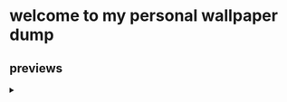 
# welcome to my personal wallpaper dump

## previews

<details>
<summary></summary>


## art
![forest-greeeen](./art/forest-greeeen.jpg)<br>
![forest-painted](./art/forest-painted.png)<br>
![house-plains](./art/house-plains.jpg)<br>
![house-forest](./art/house-forest.jpg)<br>
![lake-purple](./art/lake-purple.jpg)<br>
![mountain-nearcity](./art/mountain-nearcity.png)<br>
![mountain](./art/mountain.png)<br>
![mountan-orange](./art/mountan-orange.png)<br>
![orange-clouds-swirl](./art/orange-clouds-swirl.jpg)<br>
![orange-somthing](./art/orange-somthing.png)<br>
![town-shootingstar](./art/town-shootingstar.png)<br>
![village_mountains](./art/village_mountains.jpg)<br>
![city-pastel](./art/city-pastel.jpg)<br>
![DUCC](./art/DUCC.jpg)<br>
![man_in_sky](./art/man_in_sky.jpg)<br>
![whale](./art/whale.jpg)<br>
![whale_cloud](./art/whale_cloud.jpg)<br>
![water_house](./art/water_house.jpg)<br>
![samurai](./art/samurai.jpg)<br>
![night_forest](./art/night_forest.jpg)<br>
![fox](./art/fox.jpg)<br>
![clouds](./art/clouds.jpg)<br>
![aenami_orange](./art/aenami_orange.jpg)<br>
![320369a232abb8881c410a9500aee346](./art/320369a232abb8881c410a9500aee346.jpg)<br>
![city-scape](./art/city-scape.png)<br>
![clement-tingry-clement-tingry-valorant-bridgeshot](./art/clement-tingry-clement-tingry-valorant-bridgeshot.jpg)<br>
![k0yuesbe76p81](./art/k0yuesbe76p81.jpg)<br>
![lantern](./art/lantern.png)<br>
![matchmaking-valorant](./art/matchmaking-valorant.jpg)<br>
![neon-shacks-tn](./art/neon-shacks-tn.png)<br>
![street-tn](./art/street-tn.png)<br>
![valorant-patcah-2.11-release](./art/valorant-patcah-2.11-release.jpg)<br>
![unknown-4](./art/unknown-4.png)<br>
![valorant-breeze-2](./art/valorant-breeze-2.jpg)<br>
![4208123](./art/4208123.jpg)<br>
![refuge_extended](./art/refuge_extended.png)<br>
![2e098012-min](./art/2e098012-min.png)<br>
![180-1806618_anime-landscape-scenery-clouds-stars-buildings-anime-landscape](./art/180-1806618_anime-landscape-scenery-clouds-stars-buildings-anime-landscape.jpg)<br>
![878DCD71-E2E9-481C-9DE0-2EC46D950AB6](./art/878DCD71-E2E9-481C-9DE0-2EC46D950AB6.jpg)<br>
![635988](./art/635988.png)<br>
![20220519_140541](./art/20220519_140541.jpg)<br>
![88362193_p0_master1200](./art/88362193_p0_master1200.jpg)<br>
![alena-aenami-endless-1k](./art/alena-aenami-endless-1k.jpg)<br>
![window_water](./art/window_water.jpg)<br>
![sparkle_sand](./art/sparkle_sand.jpg)<br>
![sky](./art/sky.jpg)<br>
![railway](./art/railway.jpg)<br>
![purple_bicycle](./art/purple_bicycle.jpg)<br>
![boat_on_clouds](./art/boat_on_clouds.jpg)<br>
![indoor_garden](./art/indoor_garden.jpg)<br>
![arch00](./art/arch00.png)<br>
![arch01](./art/arch01.png)<br>
![arch04](./art/arch04.png)<br>
![BG_Mammoth](./art/BG_Mammoth.jpg)<br>
![AsianPond](./art/AsianPond.jpg)<br>
![b88b0e4211bf0016](./art/b88b0e4211bf0016.png)<br>
![bench](./art/bench.png)<br>
![c4db1e3433e0bf2b](./art/c4db1e3433e0bf2b.jpg)<br>
![FlyingIslands](./art/FlyingIslands.jpg)<br>
![pixel-art-4-192010801](./art/pixel-art-4-192010801.png)<br>
![PokePattern](./art/PokePattern.png)<br>
![RDT_20220326_1333513591715931821775237](./art/RDT_20220326_1333513591715931821775237.png)<br>
![red_sea_wallpaper](./art/red_sea_wallpaper.jpg)<br>
![sky-city-scenery-horizon-landscape-anime-4k-wallpaper-5120x2160](./art/sky-city-scenery-horizon-landscape-anime-4k-wallpaper-5120x2160.jpg)<br>
![tall-palm-trees-under-purple-sky](./art/tall-palm-trees-under-purple-sky.jpg)<br>
![the-frontier-a-painting-by-me-19201200](./art/the-frontier-a-painting-by-me-19201200.jpg)<br>
![wallpaperbetter.com_1920x1080](./art/wallpaperbetter.com_1920x1080.jpg)<br>
![wp5864568-pastel-sky-wallpapers](./art/wp5864568-pastel-sky-wallpapers.jpg)<br>
![wp8629994](./art/wp8629994.png)<br>
![z0151aobhth61](./art/z0151aobhth61.jpg)<br>


## abstract
![abstract-magic-spiral-cropped](./abstract/abstract-magic-spiral-cropped.jpg)<br>
![bg](./abstract/bg.png)<br>
![desert-red-sky](./abstract/desert-red-sky.png)<br>
![qvidibf92gx81](./abstract/qvidibf92gx81.png)<br>
![unknown-8](./abstract/unknown-8.jpg)<br>
![yr0hnkoeccv81](./abstract/yr0hnkoeccv81.png)<br>
![wallpaper](./abstract/wallpaper.png)<br>


## irl
![evening-sky](./irl/evening-sky.png)<br>
![flowers](./irl/flowers.png)<br>
![yosemite](./irl/yosemite.png)<br>
![black-pendent-lamps](./irl/black-pendent-lamps.jpg)<br>
![catalina](./irl/catalina.jpg)<br>
![city](./irl/city.jpg)<br>
![FFW5bbwaAAYexpT](./irl/FFW5bbwaAAYexpT.png)<br>
![FFW5bbwaIAEOtCp](./irl/FFW5bbwaIAEOtCp.png)<br>
![20220519_140541](./irl/20220519_140541.jpg)<br>
![japanese-pedestrian-street](./irl/japanese-pedestrian-street.jpg)<br>
![japanese-city-bike-sunset](./irl/japanese-city-bike-sunset.jpg)<br>
![flowr](./irl/flowr.png)<br>
![IMG_1884](./irl/IMG_1884.jpg)<br>
![k7epw1](./irl/k7epw1.jpg)<br>
![XPModern](./irl/XPModern.jpg)<br>
![mountains](./irl/mountains.png)<br>


## minimal
![dark-cat](./minimal/dark-cat.png)<br>


## tiles
![bananas-720](./tiles/bananas-720.jpg)<br>
![unknown](./tiles/unknown.png)<br>

</details>
